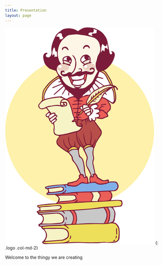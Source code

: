 ```yaml
---
title: Presentation
layout: page
---
```


![Little Shakespeare](/assets/images/shakespeare.png)
{: .logo .col-md-2}

Welcome to the thingy we are creating
